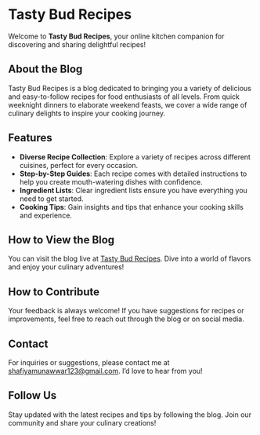# Tasty Bud Recipes

Welcome to **Tasty Bud Recipes**, your online kitchen companion for discovering and sharing delightful recipes!

## About the Blog
Tasty Bud Recipes is a blog dedicated to bringing you a variety of delicious and easy-to-follow recipes for food enthusiasts of all levels. From quick weeknight dinners to elaborate weekend feasts, we cover a wide range of culinary delights to inspire your cooking journey.

## Features
- **Diverse Recipe Collection**: Explore a variety of recipes across different cuisines, perfect for every occasion.
- **Step-by-Step Guides**: Each recipe comes with detailed instructions to help you create mouth-watering dishes with confidence.
- **Ingredient Lists**: Clear ingredient lists ensure you have everything you need to get started.
- **Cooking Tips**: Gain insights and tips that enhance your cooking skills and experience.

## How to View the Blog
You can visit the blog live at [Tasty Bud Recipes](https://shafiya-munawwar0036.github.io/TastyBudRecipes/). Dive into a world of flavors and enjoy your culinary adventures!

## How to Contribute
Your feedback is always welcome! If you have suggestions for recipes or improvements, feel free to reach out through the blog or on social media.

## Contact
For inquiries or suggestions, please contact me at [shafiyamunawwar123@gmail.com](mailto:shafiyamunawwar123@gmail.com). I’d love to hear from you!

## Follow Us
Stay updated with the latest recipes and tips by following the blog. Join our community and share your culinary creations!
